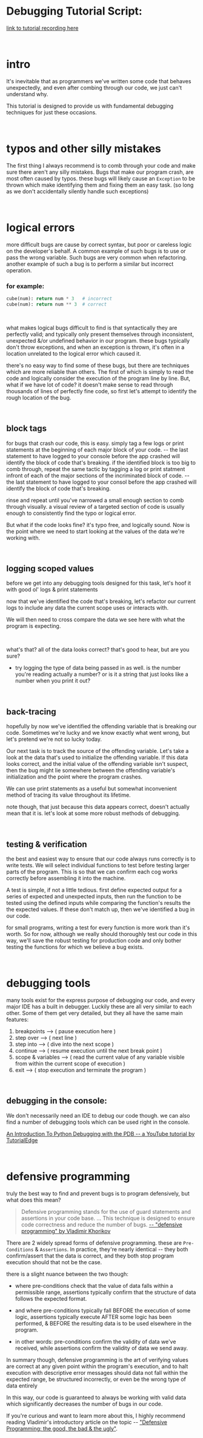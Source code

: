 # Debugging Tutorial Script:

[link to tutorial recording here]()

<br>

# intro
It's inevitable that as programmers we've written some code that behaves unexpectedly, 
and even after combing through our code, we just can't understand why.

This tutorial is designed to provide us with fundamental debugging techniques for just these occasions.

<br/>

# typos and other silly mistakes
The first thing I always recommend is to comb through your code and make sure there aren't any silly mistakes.
Bugs that make our program crash, are most often caused by typos. these bugs will likely cause an `Exception` to be thrown which make identifying them and fixing them an easy task. (so long as we don't accidentally silently handle such exceptions)

<br>

# logical errors
more difficult bugs are cause by correct syntax, but poor or careless logic on the developer's behalf. A common example of such bugs is to use or pass the wrong variable. Such bugs are very common when refactoring. another example of such a bug is to perform a similar but incorrect operation.

### for example:
```python
cube(num): return num * 3   # incorrect
cube(num): return num ** 3  # correct
```
<br/>

what makes logical bugs difficult to find is that syntactically they are perfectly valid; and typically only present themselves through inconsistent, unexpected &/or undefined behavior in our program. these bugs typically don't throw exceptions, and when an exception is thrown, it's often in a location unrelated to the logical error which caused it.

there's no easy way to find some of these bugs, but there are techniques which are more reliable than others.
The first of which is simply to read the code and logically consider the execution of the program line by line. But, what if we have lot of code? it doesn't make sense to read through thousands of lines of perfectly fine code, so first let's attempt to identify the rough location of the bug.

<br>

## block tags
for bugs that crash our code, this is easy. simply tag a few logs or print statements at the beginning of each major block of your code. -- the last statement to have logged to your console before the app crashed will identify the block of code that's breaking.
if the identified block is too big to comb through, repeat the same tactic by tagging a log or print statment infront of each of the major sections of the incriminated block of code. -- the last statement to have logged to your consol before the app crashed will identify the block of code that's breaking.

rinse and repeat until you've narrowed a small enough section to comb through visually. a visual review of a targeted section of code is usually enough to consistently find the typo or logical error.

But what if the code looks fine? it's typo free, and logically sound. Now is the point where we need to start looking at the values of the data we're working with.

<br>

## logging scoped values
before we get into any debugging tools designed for this task, let's hoof it with good ol' logs & print statements

now that we've identified the code that's breaking, let's refactor our current logs to include any data the current scope uses or interacts with.

We will then need to cross compare the data we see here with what the program is expecting.

<br>

what's that? all of the data looks correct? that's good to hear, but are you sure?
- try logging the type of data being passed in as well. is the number you're reading actually a number? or is it a string that just looks like a number when you print it out?

<br>

## back-tracing
hopefully by now we've identified the offending variable that is breaking our code. Sometimes we're lucky and we know exactly what went wrong, but let's pretend we're not so lucky today.

Our next task is to track the source of the offending variable. Let's take a look at the data that's used to initialize the offending variable. If this data looks correct, and the initial value of the offending variable isn't suspect, then the bug might lie somewhere between the offending variable's initialization and the point where the program crashes.

We can use print statements as a useful but somewhat inconvenient method of tracing its value throughout its lifetime.

note though, that just because this data appears correct, doesn't actually mean that it is. let's look at some more robust methods of debugging.

<br>

## testing & verification
the best and easiest way to ensure that our code always runs correctly is to write tests. We will select individual functions to test before testing larger parts of the program. This is so that we can confirm each cog works correctly before assembling it into the machine.

A test is simple, if not a little tedious. first define expected output for a series of expected and unexpected inputs, then run the function to be tested using the defined inputs while comparing the function's results the the expected values. If these don't match up, then we've identified a bug in our code.

for small programs, writing a test for every function is more work than it's worth. So for now, although we really should thoroughly test our code in this way, we'll save the robust testing for production code and only bother testing the functions for which we believe a bug exists.

<br>

# debugging tools
many tools exist for the express purpose of debugging our code, and every major IDE has a built in debugger. Luckily these are all very similar to each other. Some of them get very detailed, but they all have the same main features:
1. breakpoints --> ( pause execution here )
2. step over --> ( next line )
3. step into --> ( dive into the next scope )
4. continue --> ( resume execution until the next break point )
6. scope & variables --> ( read the current value of any variable visible from within the current scope of execution )
5. exit --> ( stop execution and terminate the program )

<br>

## debugging in the console:
We don't necessarily need an IDE to debug our code though. we can also find a number of debugging tools which can be used right in the console.

[An Introduction To Python Debugging with the PDB -- a YouTube tutorial by TutorialEdge](https://www.youtube.com/watch?v=VQjCx3P89yk)

<br>

# defensive programming
truly the best way to find and prevent bugs is to program defensively, but what does this mean?

>Defensive programming stands for the use of guard statements and assertions in your code base. ... This technique is designed to ensure code correctness and reduce the number of bugs.
[-- "defensive programming" by Vladimir Khorikov](https://enterprisecraftsmanship.com/posts/defensive-programming/)

There are 2 widely spread forms of defensive programming. these are `Pre-Conditions` & `Assertions`. In practice, they're nearly identical -- they both confirm/assert that the data is correct, and they both stop program execution should that not be the case.

there is a slight nuance between the two though: 

- where pre-conditions check that the value of data falls within a permissible range, assertions typically confirm that the structure of data follows the expected format.

- and where pre-conditions typically fall BEFORE the execution of some logic, assertions typically execute AFTER some logic has been performed, & BEFORE the resulting data is to be used elsewhere in the program.

- in other words: pre-conditions confirm the validity of data we've received, while assertions confirm the validity of data we send away.

In summary though, defensive programming is the art of verifying values are correct at any given point within the program's execution, and to halt execution with descriptive error messages should data not fall within the expected range, be structured incorrectly, or even be the wrong type of data entirely

In this way, our code is guaranteed to always be working with valid data which significantly decreases the number of bugs in our code.

If you're curious and want to learn more about this, I highly recommend reading Vladimir's introductory article on the topic -- ["Defensive Programming: the good, the bad & the ugly"](https://enterprisecraftsmanship.com/posts/defensive-programming/).
